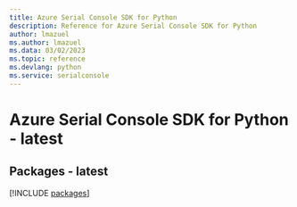 ```yaml
---
title: Azure Serial Console SDK for Python
description: Reference for Azure Serial Console SDK for Python
author: lmazuel
ms.author: lmazuel
ms.data: 03/02/2023
ms.topic: reference
ms.devlang: python
ms.service: serialconsole
---
```

# Azure Serial Console SDK for Python - latest
## Packages - latest
[!INCLUDE [packages](serial-console-index.md)]